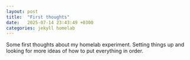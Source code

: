 ```yaml
---
layout: post
title:  "First thoughts"
date:   2025-07-14 23:43:49 +0300
categories: jekyll homelab
---
```

Some first thoughts about my homelab experiment. Setting things up and looking for more ideas of how to put everything in order.
